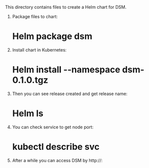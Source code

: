
This directory contains files to create a Helm chart for DSM.

1. Package files to chart:

    # Helm package dsm
  
2. Install chart in  Kubernetes:

    # Helm install --namespace <NAMSPACE> dsm-0.1.0.tgz
  
3. Then you can see release created and get release name:

    # Helm ls
  
4. You can check service to get node port:

    # kubectl describe svc <RELEASENAME-dsm>
  
5. After a while you can access DSM by http://<K8s-node-ip>:<Nodeport>
